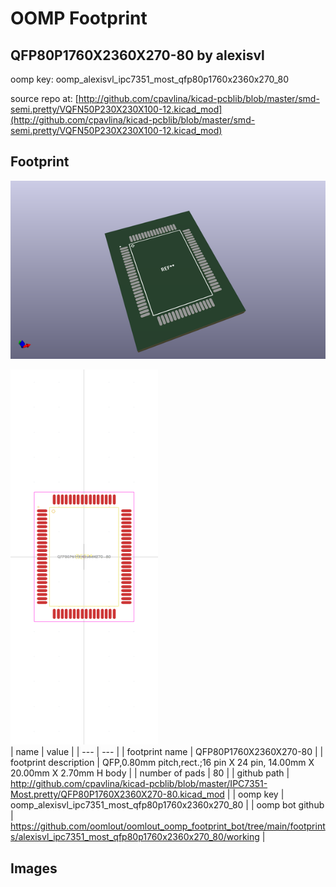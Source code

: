 # OOMP Footprint  
## QFP80P1760X2360X270-80  by alexisvl  
  
oomp key: oomp_alexisvl_ipc7351_most_qfp80p1760x2360x270_80  
  
source repo at: [http://github.com/cpavlina/kicad-pcblib/blob/master/smd-semi.pretty/VQFN50P230X230X100-12.kicad_mod](http://github.com/cpavlina/kicad-pcblib/blob/master/smd-semi.pretty/VQFN50P230X230X100-12.kicad_mod)  
## Footprint  
  
[![working_kicad_pcb_3d.png](working_kicad_pcb_3d_600.png)](working_kicad_pcb_3d.png)  
  
[![working.png](working_600.png)](working.png)  
| name | value | 
| --- | --- | 
| footprint name | QFP80P1760X2360X270-80 | 
| footprint description | QFP,0.80mm pitch,rect.;16 pin X 24 pin, 14.00mm X 20.00mm X 2.70mm H body | 
| number of pads | 80 | 
| github path | http://github.com/cpavlina/kicad-pcblib/blob/master/IPC7351-Most.pretty/QFP80P1760X2360X270-80.kicad_mod | 
| oomp key | oomp_alexisvl_ipc7351_most_qfp80p1760x2360x270_80 | 
| oomp bot github | https://github.com/oomlout/oomlout_oomp_footprint_bot/tree/main/footprints/alexisvl_ipc7351_most_qfp80p1760x2360x270_80/working | 
## Images  
